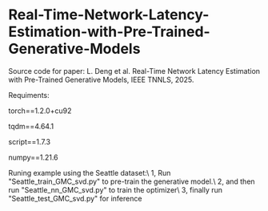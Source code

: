 # Real-Time-Network-Latency-Estimation-with-Pre-Trained-Generative-Models
Source code for paper: 
L. Deng et al. Real-Time Network Latency Estimation with Pre-Trained Generative Models, IEEE TNNLS, 2025.

Requiments:

torch==1.2.0+cu92

tqdm==4.64.1

script==1.7.3

numpy==1.21.6

Runing example using the Seattle dataset:\\
1, Run "Seattle_train_GMC_svd.py" to pre-train the generative model.\\
2, and then run "Seattle_nn_GMC_svd.py" to train the optimizer\\
3, finally run "Seattle_test_GMC_svd.py" for inference
